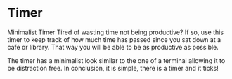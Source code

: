 # Timer
Minimalist Timer 
Tired of wasting time not being productive? If so, use this timer to keep track of how much time has passed since you sat down at a cafe or library. 
That way you will be able to be as productive as possible. 

The timer has a minimalist look similar to the one of a terminal allowing it to be distraction free.
In conclusion, it is simple, there is a timer and it ticks!
